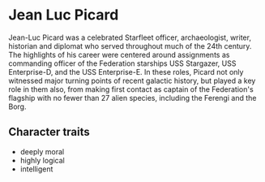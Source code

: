 # Jean Luc Picard

Jean-Luc Picard was a celebrated Starfleet officer, archaeologist, writer, historian and diplomat who served throughout much of the 24th century. The highlights of his career were centered around assignments as commanding officer of the Federation starships USS Stargazer, USS Enterprise-D, and the USS Enterprise-E. In these roles, Picard not only witnessed major turning points of recent galactic history, but played a key role in them also, from making first contact as captain of the Federation's flagship with no fewer than 27 alien species, including the Ferengi and the Borg. 

## Character traits

* deeply moral
* highly logical
* intelligent